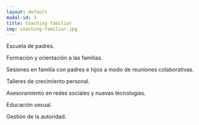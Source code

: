 ```yaml
---
layout: default
modal-id: 3
title: Coaching familiar
img: coaching-familiar.jpg
---
```


Escuela de padres.

Formación y orientación a las familias.

Sesiones en familia con padres e hijos a modo de reuniones colaborativas.

Talleres de crecimiento personal.

Asesoramiento en redes sociales y nuevas tecnologías.

Educación sexual.

Gestión de la autoridad.
